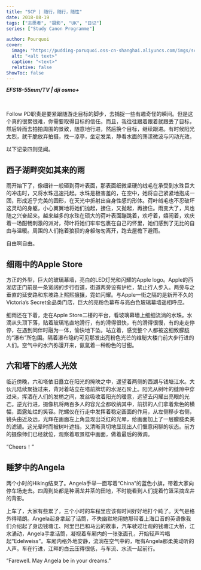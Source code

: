 ```yaml
---
title: "SCP | 随行，随行，随性"
date: 2018-08-19
tags: ["志愿者", "摄影", "UK", "日记"]
series: ["Study Canon Programme"]

author: Pourquoi
cover:
  image: "https://pudding-poruquoi.oss-cn-shanghai.aliyuncs.com/imgs/scp-7.png"
  alt: "<alt text>"
  caption: "<text>"
  relative: false
ShowToc: false
---
```




***EFS18-55mm/TV | dji osmo+***

</br>



Follow PD职责是要紧跟随游走目标的脚步，去捕捉一些有趣奇怪的瞬间。但是这个真的很累很难，你需要取得目标的信任。而且，我往往跟着跟着就跟丢了目标，然后转而去拍拍周围的景致，随意地行进，然后换个目标，继续跟进。有时候阳光太烈，就干脆放弃拍摄，找一凉亭，坐定发呆，静看水面的荡漾微波与闪动光效。



以下记录四则见闻。



## 西子湖畔突如其来的雨

雨开始下了，像细针一般砸到荷叶表面，那表面细微坚硬的绒毛在承受到水珠巨大的冲击时，又将水珠迅速托起。水珠是极害羞的，在空中，她将自己紧紧地抱成一团，形成近乎完美的圆形，在天光中折射出自身性感的形体。荷叶绒毛也不忍破坏这灵动的身躯，小心翼翼地将她们抛起，接住，又抛起，再接住。雨变大了，风也随之兴奋起来。越来越多的水珠在硕大的荷叶表面蹦跳着，欢呼着，嬉闹着，欢庆着一场酣畅刺激的派对，荷叶将她们牢牢包裹在自己的怀里，她们感到了无比的自由与温暖。周围的人们拖着狼狈的身躯匆匆离开，跑去屋檐下避雨。



自由啊自由。



## 细雨中的Apple Store

方正的外型，巨大的玻璃幕墙，亮白的LED灯光和闪耀的Apple logo。Apple的西湖店正门前是一条宽阔的步行街道，街道两旁设有护栏，禁止行人步入。两旁与之垂直的延安路和东坡路上熙熙攘攘，霓虹闪耀。与Apple一街之隔的是新开不久的Victoria’s Secret全品类门店，巨大的亮粉色幕布与亮白色玻璃幕墙遥相呼应。



细雨还在下着，走在Apple Store二楼的平台，看玻璃幕墙上细细流淌的水珠。水滴从头顶下落，贴着玻璃笔直地滑行，有的滑得很快，有的滑得很慢，有的走走停停，在遇到同伴时融为一体，愉快地下坠。站立着，感觉整个人都被这细致朦胧的“瀑布”所包围。隔着瀑布隐约可见那发出亮粉色光芒的维秘大楼门前大步行进的人们。空气中的水汽弥漫开来，氤氲着一种粉色的甘甜。



## 六和塔下的感人光效

临近傍晚，六和塔依旧矗立在阳光的掩映之中，遥望着两侧的西湖与钱塘江水。大伙儿陆续聚拢过来，背对着站立在塔前牌坊的水泥石阶上。阳光从树叶的缝隙中穿过来，挥洒在人们的发梢之间，发丝吸收着阳光的暖意，远望去闪耀出亮眼的光芒。逆光行进，摄像机将两百多人的容光全都收纳其中，前排的人们拿着紫色的横幅，面露灿烂的笑容。陀螺仪在行走中发挥着稳定画面的作用，从左侧移步右侧，镜头由近及远，光辉在画面左上角显现出泛红的光晕，给画面加上了一层朦胧柔美的滤镜。这光晕时而被树叶遮挡，又清晰真切地显现出人们惬意闲聊的状态。前方的摄像师们已经就位，观察着取景框中画面，做着最后的微调。



“Cheers！”



## 睡梦中的Angela

两个小时的Hiking结束了。Angela手举一面写着“China”的蓝色小旗，带着大家向停车场走去。四周到处都是种满龙井茶的田地，不时能看到人们提着竹篮采摘龙井的背影。



上车了，大家有些累了，三个小时的车程里应该有时间好好地打个盹了。天气是格外得晴朗。Angela起身拿起了话筒，不失幽默地用她那带着上海口音的英语像我们介绍起了身边钱塘江、阿里巴巴和马云的故事，汽车驶过壮观的钱塘江大桥，江水涌动，Angela手拿话筒，凝视着车厢内的一张张面孔，开始轻声吟唱起“Edelweiss”。车厢内格外地安静，流淌在空气中的，唯有Angela那柔美动听的人声。车在行进，江畔的白云压得很低，与车流、水流一起前行。



“Farewell. May Angela be in your dreams.”
